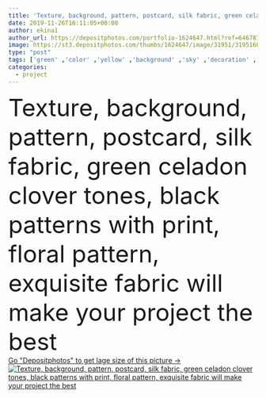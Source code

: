```yaml
---
title: 'Texture, background, pattern, postcard, silk fabric, green celad'
date: 2019-11-26T16:11:05+00:00
author: ekina1
author_url: https://depositphotos.com/portfolio-1624647.html?ref=64678756
image: https://st3.depositphotos.com/thumbs/1624647/image/31951/319516086/api_thumb_450.jpg?forcejpeg=true
type: "post"
tags: ['green' ,'color' ,'yellow' ,'background' ,'sky' ,'decoration' ,'holiday' ,'art' ,'season' ,'seasonal' ,'palm' ,'summer' ,'sunlight' ,'sun' ,'spring' ,'environment' ,'leaf' ,'plant' ,'texture' ,'autumn' ,'leaves' ,'maple' ,'orange' ,'flying' ,'natural' ,'tree' ,'fall' ,'pattern' ,'botany' ,'branch' ,'silhouette' ,'foliage' ,'tropical' ,'sunset' ,'trees' ,'bird' ,'forest' ,'drawing' ,'oak' ,'fly' ,'branches' ,'flight' ,'clover' ,'celadon' ,'woody plant' ,'vascular plant' ,'abstract illustration' ,'silk fabric' ]
categories: 
  - project
---
```

<div aling="center">
            <font size="60"> Texture, background, pattern, postcard, silk fabric, green celadon clover tones, black patterns with print, floral pattern, exquisite fabric will make your project the best</font>   
</div>
<div>
    <a href='https://st3.depositphotos.com/thumbs/1624647/image/31951/319516086/api_thumb_450.jpg?forcejpeg=true?ref=64678756' target=_blank > Go "Depositphotos" to get lage size of this picture ->
        <img href='https://st3.depositphotos.com/thumbs/1624647/image/31951/319516086/api_thumb_450.jpg?forcejpeg=true?ref=64678756' src='https://st3.depositphotos.com/1624647/31951/i/950/depositphotos_319516086-stock-photo-texture-background-pattern-postcard-silk.jpg?forcejpeg=true' alt='Texture, background, pattern, postcard, silk fabric, green celadon clover tones, black patterns with print, floral pattern, exquisite fabric will make your project the best' >
    </a>
</div>
